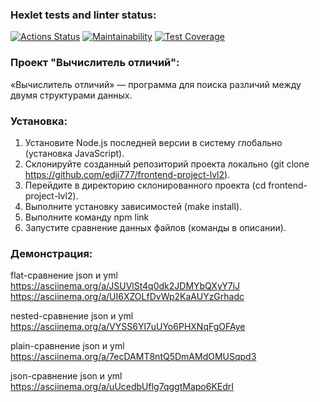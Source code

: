 ### Hexlet tests and linter status:
[![Actions Status](https://github.com/edji777/frontend-project-lvl2/workflows/hexlet-check/badge.svg)](https://github.com/edji777/frontend-project-lvl2/actions)
[![Maintainability](https://api.codeclimate.com/v1/badges/9589c3ef4e2766132bb9/maintainability)](https://codeclimate.com/github/edji777/frontend-project-lvl2/maintainability)
[![Test Coverage](https://api.codeclimate.com/v1/badges/9589c3ef4e2766132bb9/test_coverage)](https://codeclimate.com/github/edji777/frontend-project-lvl2/test_coverage)

### Проект "Вычислитель отличий":

«Вычислитель отличий» — программа для поиска различий между двумя структурами данных.

### Установка: 

1. Установите Node.js последней версии в систему глобально (установка JavaScript).
2. Склонируйте созданный репозиторий проекта локально (git clone https://github.com/edji777/frontend-project-lvl2).
3. Перейдите в директорию склонированного проекта (cd frontend-project-lvl2).
4. Выполните установку зависимостей (make install).
5. Выполните команду npm link
6. Запустите сравнение данных файлов (команды в описании).

### Демонстрация:

flat-сравнение json и yml
https://asciinema.org/a/JSUVlSt4q0dk2JDMYbQXyY7iJ
https://asciinema.org/a/UI6XZOLfDvWp2KaAUYzGrhadc

nested-сравнение json и yml
https://asciinema.org/a/VYSS6Yl7uUYo6PHXNqFgOFAye

plain-сравнение json и yml
https://asciinema.org/a/7ecDAMT8ntQ5DmAMdOMUSqpd3

json-сравнение json и yml
https://asciinema.org/a/uUcedbUflg7qggtMapo6KEdrI